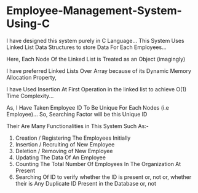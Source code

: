 # Employee-Management-System-Using-C

I have designed this system purely in C Language...
This System Uses Linked List Data Structures to store Data For Each Employees...

Here, Each Node Of the Linked List is Treated as an Object (imagingly)

I have preferred Linked Lists Over Array because of its Dynamic Memory Allocation Property,

I have Used Insertion At First Operation in the linked list to achieve O(1) Time Complexity...

As, I Have Taken Employee ID To Be Unique For Each Nodes (i.e Employee)... So, Searching Factor will be this Unique ID

Their Are Many Functionalities in This System Such As:- 

1) Creation / Registering The Employees Initially
2) Insertion / Recruiting of New Employee
3) Deletion / Removing of New Employee
4) Updating The Data Of An Employee
5) Counting The Total Number Of Employees In The Organization At Present
6) Searching Of ID to verify whether the ID is present or, not 
     or, whether their is Any Duplicate ID Present in the Database or, not
